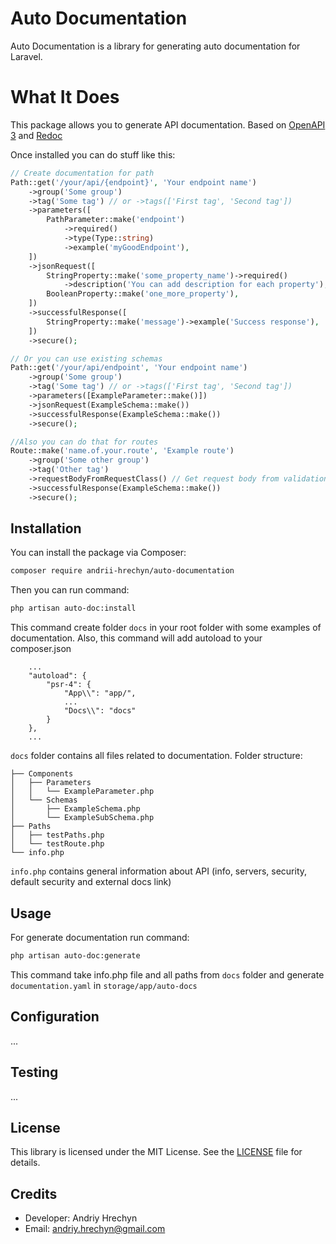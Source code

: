 # Auto Documentation

Auto Documentation is a library for generating auto documentation for Laravel.

# What It Does
This package allows you to generate API documentation. Based on [OpenAPI 3](https://github.com/OAI/OpenAPI-Specification) and [Redoc](https://github.com/Redocly/redoc)

Once installed you can do stuff like this:

```php
// Create documentation for path
Path::get('/your/api/{endpoint}', 'Your endpoint name')
    ->group('Some group')
    ->tag('Some tag') // or ->tags(['First tag', 'Second tag'])
    ->parameters([
        PathParameter::make('endpoint')
            ->required()
            ->type(Type::string)
            ->example('myGoodEndpoint'),
    ])
    ->jsonRequest([
        StringProperty::make('some_property_name')->required()
            ->description('You can add description for each property'),
        BooleanProperty::make('one_more_property'),
    ])
    ->successfulResponse([
        StringProperty::make('message')->example('Success response'),
    ])
    ->secure();

// Or you can use existing schemas
Path::get('/your/api/endpoint', 'Your endpoint name')
    ->group('Some group')
    ->tag('Some tag') // or ->tags(['First tag', 'Second tag'])
    ->parameters([ExampleParameter::make()])
    ->jsonRequest(ExampleSchema::make())
    ->successfulResponse(ExampleSchema::make())
    ->secure();

//Also you can do that for routes
Route::make('name.of.your.route', 'Example route')
    ->group('Some other group')
    ->tag('Other tag')
    ->requestBodyFromRequestClass() // Get request body from validation rules in request class
    ->successfulResponse(ExampleSchema::make())
    ->secure();
```

## Installation

You can install the package via Composer:

```bash
composer require andrii-hrechyn/auto-documentation
```

Then you can run command:
```bash
php artisan auto-doc:install
```
This command create folder ```docs``` in your root folder with some examples of documentation.
Also, this command will add autoload to your composer.json
```
    ...
    "autoload": {
        "psr-4": {
            "App\\": "app/",
            ...
            "Docs\\": "docs"
        }
    },
    ...
```
```docs``` folder contains all files related to documentation.
Folder structure:
```
├── Components
│   ├── Parameters
│   │   └── ExampleParameter.php
│   └── Schemas
│       ├── ExampleSchema.php
│       └── ExampleSubSchema.php
├── Paths
│   ├── testPaths.php
│   └── testRoute.php
└── info.php
```

```info.php``` contains general information about API (info, servers, security, default security and external docs link)

## Usage

For generate documentation run command:

```bash
php artisan auto-doc:generate
```
This command take info.php file and all paths from ```docs``` folder and generate ```documentation.yaml``` in ```storage/app/auto-docs```

## Configuration

...

## Testing

...

## License

This library is licensed under the MIT License. See the [LICENSE](LICENSE) file for details.

## Credits

- Developer: Andriy Hrechyn
- Email: andriy.hrechyn@gmail.com